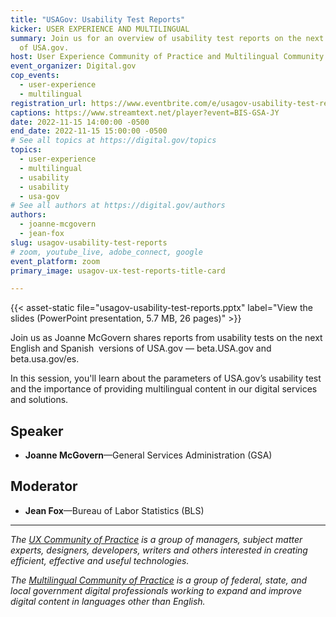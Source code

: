 ```yaml
---
title: "USAGov: Usability Test Reports"
kicker: USER EXPERIENCE AND MULTILINGUAL
summary: Join us for an overview of usability test reports on the next version
  of USA.gov.
host: User Experience Community of Practice and Multilingual Community of Practice
event_organizer: Digital.gov
cop_events:
  - user-experience
  - multilingual
registration_url: https://www.eventbrite.com/e/usagov-usability-test-reports-tickets-464623089167
captions: https://www.streamtext.net/player?event=BIS-GSA-JY
date: 2022-11-15 14:00:00 -0500
end_date: 2022-11-15 15:00:00 -0500
# See all topics at https://digital.gov/topics
topics:
  - user-experience
  - multilingual
  - usability
  - usability
  - usa-gov
# See all authors at https://digital.gov/authors
authors:
  - joanne-mcgovern
  - jean-fox
slug: usagov-usability-test-reports
# zoom, youtube_live, adobe_connect, google
event_platform: zoom
primary_image: usagov-ux-test-reports-title-card

---
```


{{< asset-static file="usagov-usability-test-reports.pptx" label="View the slides (PowerPoint presentation, 5.7 MB, 26 pages)" >}}

Join us as Joanne McGovern shares reports from usability tests on the next English and Spanish  versions of USA.gov — beta.USA.gov and beta.usa.gov/es.

In this session, you'll learn about the parameters of USA.gov’s usability test and the importance of providing multilingual content in our digital services and solutions.

## Speaker

* **Joanne McGovern**&mdash;General Services Administration (GSA)

## Moderator

* **Jean Fox**&mdash;Bureau of Labor Statistics (BLS)

- - -

*The [UX Community of Practice](https://digital.gov/communities/user-experience/) is a group of managers, subject matter experts, designers, developers, writers and others interested in creating efficient, effective and useful technologies.*

*The [Multilingual Community of Practice](https://digital.gov/communities/multilingual/) is a group of federal, state, and local government digital professionals working to expand and improve digital content in languages other than English.*
